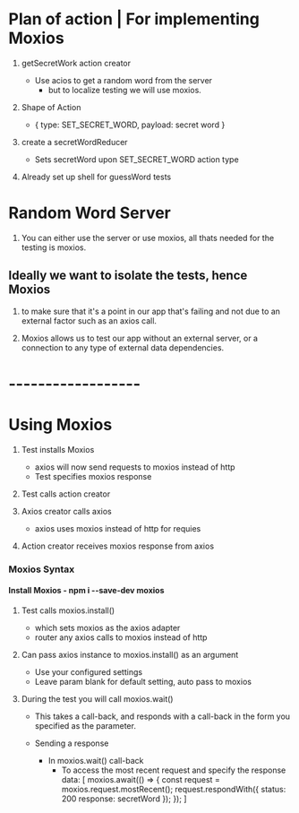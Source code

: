 
# Plan of action | For implementing Moxios

 1. getSecretWork action creator
    - Use acios to get a random word from the server
        - but to localize testing we will use moxios.

 2. Shape of Action
    - { type: SET_SECRET_WORD, payload: secret word }

 3. create a secretWordReducer
    - Sets secretWord upon SET_SECRET_WORD action type

 4. Already set up shell for guessWord tests


# Random Word Server

 1. You can either use the server or use moxios, 
    all thats needed for the testing is moxios.

## Ideally we want to isolate the tests, hence Moxios

 1. to make sure that it's a point in our app that's failing
    and not due to an external factor such as an axios call.

 2. Moxios allows us to test our app without an external server,
    or a connection to any type of external data dependencies.

# ------------------

# Using Moxios
 1. Test installs Moxios
    - axios will now send requests to moxios instead of http
    - Test specifies moxios response
 
 2. Test calls action creator

 3. Axios creator calls axios
    - axios uses moxios instead of http for requies

 4. Action creator receives moxios response from axios

### Moxios Syntax

#### Install Moxios - npm i --save-dev moxios

 1. Test calls moxios.install()
    - which sets moxios as the axios adapter
    - router any axios calls to moxios instead of http

 2. Can pass axios instance to moxios.install() as an argument
    - Use your configured settings
    - Leave param blank for default setting, auto pass to moxios

 3. During the test you will call moxios.wait()
    - This takes a call-back, and responds with a call-back 
        in the form you specified as the parameter.
    
    - Sending a response
        - In moxios.wait() call-back
            - To access the most recent request and specify the
                response data:
            [
                moxios.await(() => {
                    const request = moxios.request.mostRecent();
                    request.respondWith({
                        status: 200
                        response: secretWord
                    });
                });
            ]
            

